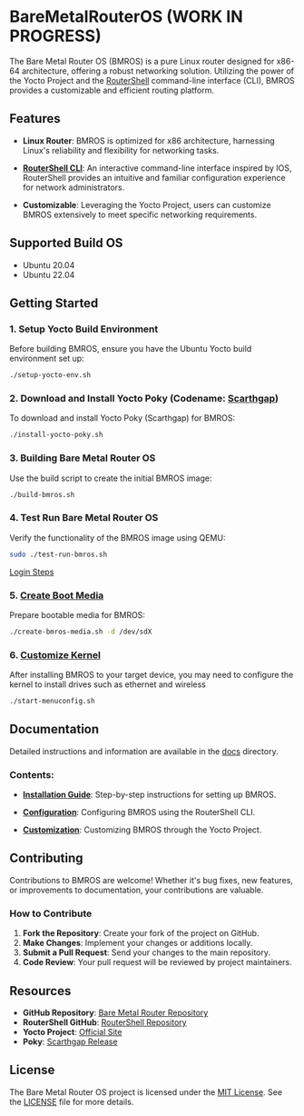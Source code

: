 # BareMetalRouterOS (WORK IN PROGRESS)

The Bare Metal Router OS (BMROS) is a pure Linux router designed for x86-64 architecture, offering a robust networking solution. Utilizing the power of the Yocto Project and the [RouterShell](https://github.com/mgarcia01752/RouterShell) command-line interface (CLI), BMROS provides a customizable and efficient routing platform.

## Features

- **Linux Router**: BMROS is optimized for x86 architecture, harnessing Linux's reliability and flexibility for networking tasks.
  
- **[RouterShell CLI](https://github.com/mgarcia01752/RouterShell)**: An interactive command-line interface inspired by IOS, RouterShell provides an intuitive and familiar configuration experience for network administrators.

- **Customizable**: Leveraging the Yocto Project, users can customize BMROS extensively to meet specific networking requirements.

## Supported Build OS

- Ubuntu 20.04
- Ubuntu 22.04

## Getting Started

### 1. Setup Yocto Build Environment

Before building BMROS, ensure you have the Ubuntu Yocto build environment set up:

```bash
./setup-yocto-env.sh
```

### 2. Download and Install Yocto Poky (Codename: [Scarthgap](https://docs.yoctoproject.org/next/migration-guides/release-5.0.html))

To download and install Yocto Poky (Scarthgap) for BMROS:

```bash
./install-yocto-poky.sh
```

### 3. Building Bare Metal Router OS

Use the build script to create the initial BMROS image:

```bash
./build-bmros.sh
```

### 4. Test Run Bare Metal Router OS

Verify the functionality of the BMROS image using QEMU:

```bash
sudo ./test-run-bmros.sh
```
[Login Steps](doc/factory-start.md)

### 5. [Create Boot Media](doc/create-boot-media.md)

Prepare bootable media for BMROS:

```bash
./create-bmros-media.sh -d /dev/sdX
```

### 6. [Customize Kernel](doc/kernel.md)

After installing BMROS to your target device, you may need to configure the kernel to install drives such as ethernet and wireless

```bash
./start-menuconfig.sh
```

## Documentation

Detailed instructions and information are available in the [docs](doc/index.md) directory.

### Contents:

- **[Installation Guide](doc/index.md#installation-guide)**: Step-by-step instructions for setting up BMROS.
  
- **[Configuration](doc/index.md#configuration)**: Configuring BMROS using the RouterShell CLI.
  
- **[Customization](doc/index.md#customization)**: Customizing BMROS through the Yocto Project.

## Contributing

Contributions to BMROS are welcome! Whether it's bug fixes, new features, or improvements to documentation, your contributions are valuable.

### How to Contribute

1. **Fork the Repository**: Create your fork of the project on GitHub.
2. **Make Changes**: Implement your changes or additions locally.
3. **Submit a Pull Request**: Send your changes to the main repository.
4. **Code Review**: Your pull request will be reviewed by project maintainers.

## Resources

- **GitHub Repository**: [Bare Metal Router Repository](https://github.com/yocto/bare-metal-router)
- **RouterShell GitHub**: [RouterShell Repository](https://github.com/mgarcia01752/RouterShell)
- **Yocto Project**: [Official Site](https://www.yoctoproject.org/)
- **Poky**: [Scarthgap Release](https://docs.yoctoproject.org/next/migration-guides/release-5.0.html)

## License

The Bare Metal Router OS project is licensed under the [MIT License](https://opensource.org/licenses/MIT). See the [LICENSE](https://github.com/yocto/bare-metal-router/blob/main/LICENSE) file for more details.
